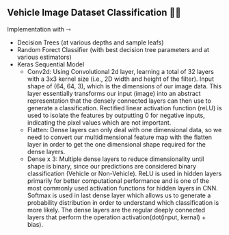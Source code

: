## Vehicle Image Dataset Classification 🚗🎇

Implementation with ⇾
- Decision Trees (at various depths and sample leafs)
- Random Forect Classifier (with best decision tree parameters and at various estimators)
- Keras Sequential Model
    - Conv2d: Using Convolutional 2d layer, learning a total of 32 layers with a 3x3 kernel size (i.e., 2D width and height of the filter). Input shape of (64, 64, 3), which is the dimensions of our image data. This layer essentially transforms our input (image) into an abstract representation that the densely connected layers can then use to generate a classification. Rectified linear activation function (reLU) is used to isolate the features by outputting 0 for negative inputs, indicating the pixel values which are not important.
    - Flatten: Dense layers can only deal with one dimensional data, so we need to convert our multidimensional feature map with the flatten layer in order to get the one dimensional shape required for the dense layers.
    - Dense x 3: Multiple dense layers to reduce dimensionality until shape is binary, since our predictions are considered binary classification (Vehicle or Non-Vehicle). ReLU is used in hidden layers primarily for better computational performance and is one of the most commonly used activation functions for hidden layers in CNN. Softmax is used in last dense layer which allows us to generate a probability distribution in order to understand which classification is more likely. The dense layers are the regular deeply connected layers that perform the operation activation(dot(input, kernal) + bias).
